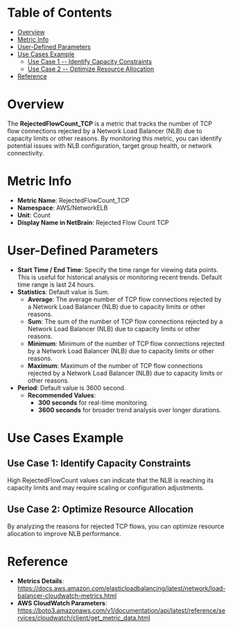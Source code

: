 # Table of Contents
- [Overview](#overview)
- [Metric Info](#metric-info)
- [User-Defined Parameters](#user-defined-parameters)
- [Use Cases Example](#example)
    - [Use Case 1 -- Identify Capacity Constraints](#example-1) 
    - [Use Case 2 -- Optimize Resource Allocation](#example-2)
- [Reference](#reference)

# Overview <a name="overview"></a>
The <b>RejectedFlowCount_TCP</b> is a metric that tracks the number of TCP flow connections rejected by a Network Load Balancer (NLB) due to capacity limits or other reasons. By monitoring this metric, you can identify potential issues with NLB configuration, target group health, or network connectivity.

# Metric Info <a name="metric-info"></a>
* <b>Metric Name</b>: RejectedFlowCount_TCP
* <b>Namespace</b>: AWS/NetworkELB
* <b>Unit</b>: Count
* <b>Display Name in NetBrain</b>: Rejected Flow Count TCP

# User-Defined Parameters <a name="user-defined-parameters"></a>
* <b>Start Time / End Time</b>: Specify the time range for viewing data points. This is useful for historical analysis or monitoring recent trends. Default time range is last 24 hours.
* <b>Statistics</b>: Default value is Sum.
  * <b>Average</b>: The average number of TCP flow connections rejected by a Network Load Balancer (NLB) due to capacity limits or other reasons.
  * <b>Sum</b>: The sum of the number of TCP flow connections rejected by a Network Load Balancer (NLB) due to capacity limits or other reasons.
  * <b>Minimum</b>: Minimum of the number of TCP flow connections rejected by a Network Load Balancer (NLB) due to capacity limits or other reasons.
  * <b>Maximum</b>: Maximum of the number of TCP flow connections rejected by a Network Load Balancer (NLB) due to capacity limits or other reasons.
* <b>Period</b>: Default value is 3600 second.
  * <b>Recommended Values</b>:
    * <b>300 seconds</b> for real-time monitoring.
    * <b>3600 seconds</b> for broader trend analysis over longer durations.

# Use Cases Example <a name="example"></a>
## Use Case 1: Identify Capacity Constraints <a name="example-1"></a>
High RejectedFlowCount values can indicate that the NLB is reaching its capacity limits and may require scaling or configuration adjustments.

## Use Case 2: Optimize Resource Allocation <a name="example-2"></a>
By analyzing the reasons for rejected TCP flows, you can optimize resource allocation to improve NLB performance.

# Reference <a name="reference"></a>
* <b>Metrics Details</b>: https://docs.aws.amazon.com/elasticloadbalancing/latest/network/load-balancer-cloudwatch-metrics.html
* <b>AWS CloudWatch Parameters</b>: https://boto3.amazonaws.com/v1/documentation/api/latest/reference/services/cloudwatch/client/get_metric_data.html